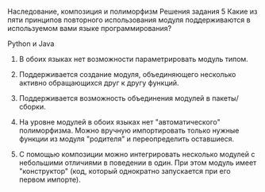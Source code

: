 Наследование, композиция и полиморфизм
Решения задания 5
Какие из пяти принципов повторного использования модуля поддерживаются в используемом вами языке программирования?

Python и Java
1) В обоих языках нет возможности параметрировать модуль типом.

2) Поддерживается создание модуля, объединяющего несколько активно обращающихся друг к другу функций.

3) Поддерживается возможность объединения модулей в пакеты/сборки.

4) На уровне модулей в обоих языках нет "автоматического" полиморфизма. Можно вручную импортировать только нужные функции из модуля "родителя" и переопределить оставшиеся.

5) С помощью композиции можно интегрировать несколько модулей с небольшими отличиями в поведении в один. При этом модуль имеет "конструктор" (код, который однократно запускается при его первом импорте).
